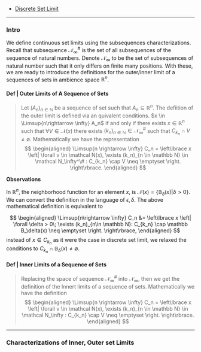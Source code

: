- [Discrete Set Limit](Discrete%20Set%20Limit.md)

---
### **Intro**

We define continuous set limits using the subsequences characterizations. 
Recall that subsequence $\mathcal N_\infty^\#$ is the set of all subsequences of the sequence of natural numbers. 
Denote $\mathcal N_\infty$ to be the set of subsequences of natural number such that it only differs on finite many positions. 
With these, we are ready to introduce the definitions for the outer/inner limit of a sequences of sets in ambience space $\mathbb R^n$. 

#### **Def | Outer Limits of A Sequence of Sets**
> Let $(A_n)_{n \in \mathbb N}$ be a sequence of set such that $A_n \subseteq \mathbb R^n$. 
> The defiition of the outer limit is defined via an quivalent conditions. 
> $x \in \Limsup{n\rightarrow \infty} A_n$ if and only if there exists $x \in \mathbb R^n$ such that $\forall V \in \mathcal N(x)$ there exists $(k_n)_{n\in \mathbb N} \in \mathcal N_\infty^\#$ such that $C_{k_n}\cap V \neq \emptyset$. 
> Mathematically we have the representation
> $$
> \begin{aligned}
>     \Limsup{n \rightarrow \infty} C_n
>     = 
>     \left\lbrace
>          x 
>         \left|
>             \forall v \in \mathcal N(x), \exists (k_n)_{n \in \mathbb N} \in \mathcal N_\infty^\# : 
>             C_{k_n} \cap V \neq \emptyset 
>         \right.
>     \right\rbrace. 
> \end{aligned}
> $$

**Observations**

In $\mathbb R^n$, the neighborhood function for an element $x$, is $\mathcal N(x) = \{\mathbb B_\delta(x) | \delta > 0\}$. 
We can convert the definition in the language of $\epsilon, \delta$. 
The above mathematical definition is equivalent to 

$$
\begin{aligned}
    \Limsup{n\rightarrow \infty} C_n
    &= 
    \left\lbrace
        x \left| 
            \forall \delta > 0\; 
            \exists 
            (k_n)_{n\in \mathbb N}: 
            C_{k_n} \cap \mathbb B_\delta(x) \neq \emptyset
        \right.
    \right\rbrace, 
\end{aligned}
$$
instead of $x \in  C_{k_n}$ as it were the case in discrete set limit, we relaxed the conditions to $C_{k_n } \cap \mathbb B_\delta(x) \neq \emptyset$. 

#### **Def | Inner Limits of a Sequence of Sets**
> Replacing the space of sequence $\mathcal N_\infty^\#$ into $\mathcal N_\infty$, then we get the definition of the Innert limits of a sequence of sets. 
> Mathematically we have the definition 
> $$
> \begin{aligned}
>     \Limsup{n \rightarrow \infty} C_n
>     = 
>     \left\lbrace
>         x 
>         \left|
>             \forall v \in \mathcal N(x), \exists (k_n)_{n \in \mathbb N} \in \mathcal N_\infty : 
>             C_{k_n} \cap V \neq \emptyset 
>         \right.
>     \right\rbrace. 
> \end{aligned}
> $$


---
### **Characterizations of Inner, Outer set Limits**



